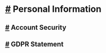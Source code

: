 # [#](#-personal-information) Personal Information

## [#](#-account-security) Account Security

## [#](#-gdpr-statement) GDPR Statement
